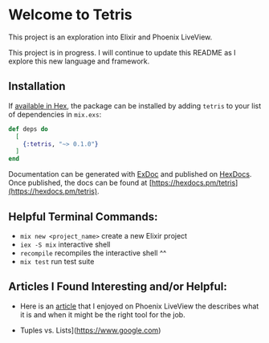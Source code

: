 # Welcome to Tetris

This project is an exploration into Elixir and Phoenix LiveView.

 This project is in progress. I will continue to update this README as I explore this new language and framework.


## Installation

If [available in Hex](https://hex.pm/docs/publish), the package can be installed
by adding `tetris` to your list of dependencies in `mix.exs`:

```elixir
def deps do
  [
    {:tetris, "~> 0.1.0"}
  ]
end
```

Documentation can be generated with [ExDoc](https://github.com/elixir-lang/ex_doc)
and published on [HexDocs](https://hexdocs.pm). Once published, the docs can
be found at [https://hexdocs.pm/tetris](https://hexdocs.pm/tetris).



## Helpful Terminal Commands:
- `mix new <project_name>` create a new Elixir project
- `iex -S mix` interactive shell
- `recompile` recompiles the interactive shell  ^^
- `mix test` run test suite

## Articles I Found Interesting and/or Helpful:
- Here is an [article](https://www.google.com) that I enjoyed on Phoenix LiveView the describes what it is and when it might be the right tool for the job.

- Tuples vs. Lists](https://www.google.com)

